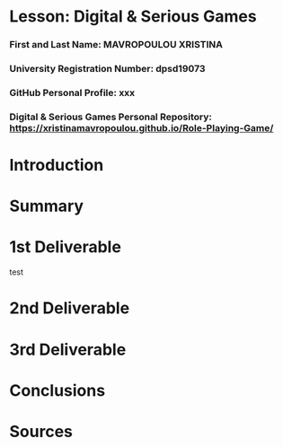 # Lesson: Digital & Serious Games

### First and Last Name: MAVROPOULOU XRISTINA
### University Registration Number: dpsd19073
### GitHub Personal Profile: xxx
### Digital & Serious Games Personal Repository:  https://xristinamavropoulou.github.io/Role-Playing-Game/

# Introduction

# Summary


# 1st Deliverable

test
# 2nd Deliverable


# 3rd Deliverable 


# Conclusions


# Sources
